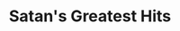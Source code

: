 ---
layout: other-video
permalink: /satans-greatest-hits
title: Satan's Greatest Hits
video_number: 73
release_date: 1999-01-01
description: 
cast: 
video_info:
  - 
video_available: false
medium: live action
old_cm_description: |
  This is a parody commercial advertising an album of 13 devil worshipping songs. A devil speaks and says "To order, call 1-800-666-HELL." Footage of various metal bands is used while the credit crawl lists all the songs including "AntiChrist Superstar" by Marilyn Manson, "Hell's Bells" by AC/DC, "Burn in Hell" by Judas Priest", "Number of the Beast" by Iron Maiden", "Selling my Soul" by Black Sabbath", "Unholy" by Kiss, and many more! This is first in a trilogy that has not yet been made. The next two are "Suicide's greatest hits" and "Junkie's greatest hits." Drugs, devil-worshipping, suicide... the stuff that makes rock n' roll great! (This is an example of my dark sick humor.)
james_old_star_rating: 4
james_old_number_rating: 7
---